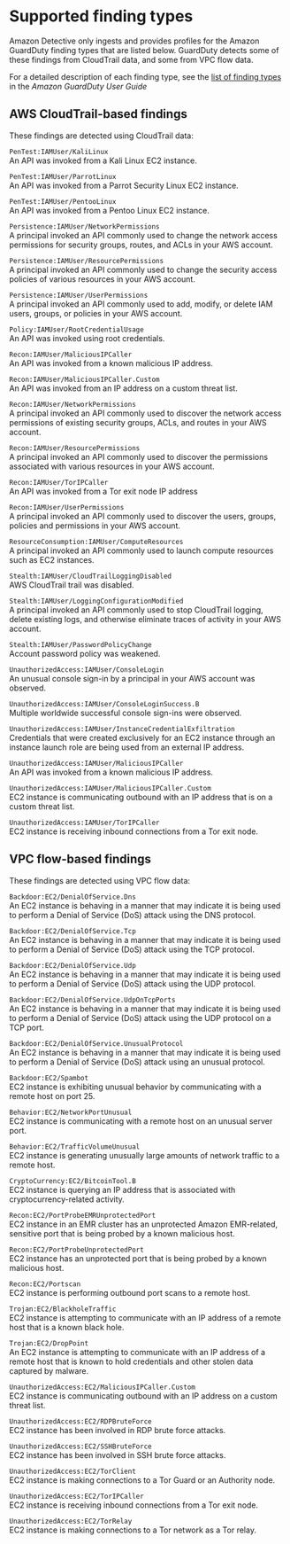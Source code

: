 # Supported finding types<a name="supported-finding-types"></a>



Amazon Detective only ingests and provides profiles for the Amazon GuardDuty finding types that are listed below\. GuardDuty detects some of these findings from CloudTrail data, and some from VPC flow data\.

For a detailed description of each finding type, see the [list of finding types](https://docs.aws.amazon.com/guardduty/latest/ug/guardduty_finding-types-active.html) in the *Amazon GuardDuty User Guide*

## AWS CloudTrail\-based findings<a name="supported-findings-cloudtrail"></a>

These findings are detected using CloudTrail data:

`PenTest:IAMUser/KaliLinux`  
An API was invoked from a Kali Linux EC2 instance\.

`PenTest:IAMUser/ParrotLinux`  
An API was invoked from a Parrot Security Linux EC2 instance\.

`PenTest:IAMUser/PentooLinux`  
An API was invoked from a Pentoo Linux EC2 instance\.

`Persistence:IAMUser/NetworkPermissions`  
A principal invoked an API commonly used to change the network access permissions for security groups, routes, and ACLs in your AWS account\.

`Persistence:IAMUser/ResourcePermissions`  
A principal invoked an API commonly used to change the security access policies of various resources in your AWS account\.

`Persistence:IAMUser/UserPermissions`  
A principal invoked an API commonly used to add, modify, or delete IAM users, groups, or policies in your AWS account\.

`Policy:IAMUser/RootCredentialUsage`  
An API was invoked using root credentials\.

`Recon:IAMUser/MaliciousIPCaller`  
An API was invoked from a known malicious IP address\.

`Recon:IAMUser/MaliciousIPCaller.Custom`  
An API was invoked from an IP address on a custom threat list\.

`Recon:IAMUser/NetworkPermissions`  
A principal invoked an API commonly used to discover the network access permissions of existing security groups, ACLs, and routes in your AWS account\.

`Recon:IAMUser/ResourcePermissions`  
A principal invoked an API commonly used to discover the permissions associated with various resources in your AWS account\.

`Recon:IAMUser/TorIPCaller`  
An API was invoked from a Tor exit node IP address

`Recon:IAMUser/UserPermissions`  
A principal invoked an API commonly used to discover the users, groups, policies and permissions in your AWS account\.

`ResourceConsumption:IAMUser/ComputeResources`  
A principal invoked an API commonly used to launch compute resources such as EC2 instances\.

`Stealth:IAMUser/CloudTrailLoggingDisabled`  
AWS CloudTrail trail was disabled\.

`Stealth:IAMUser/LoggingConfigurationModified`  
A principal invoked an API commonly used to stop CloudTrail logging, delete existing logs, and otherwise eliminate traces of activity in your AWS account\.

`Stealth:IAMUser/PasswordPolicyChange`  
Account password policy was weakened\.

`UnauthorizedAccess:IAMUser/ConsoleLogin`  
An unusual console sign\-in by a principal in your AWS account was observed\.

`UnauthorizedAccess:IAMUser/ConsoleLoginSuccess.B`  
Multiple worldwide successful console sign\-ins were observed\.

`UnauthorizedAccess:IAMUser/InstanceCredentialExfiltration`  
Credentials that were created exclusively for an EC2 instance through an instance launch role are being used from an external IP address\.

`UnauthorizedAccess:IAMUser/MaliciousIPCaller`  
An API was invoked from a known malicious IP address\.

`UnauthorizedAccess:IAMUser/MaliciousIPCaller.Custom`  
EC2 instance is communicating outbound with an IP address that is on a custom threat list\.

`UnauthorizedAccess:IAMUser/TorIPCaller`  
EC2 instance is receiving inbound connections from a Tor exit node\.

## VPC flow\-based findings<a name="supported-findings-vpc"></a>

These findings are detected using VPC flow data:

`Backdoor:EC2/DenialOfService.Dns`  
An EC2 instance is behaving in a manner that may indicate it is being used to perform a Denial of Service \(DoS\) attack using the DNS protocol\.

`Backdoor:EC2/DenialOfService.Tcp`  
An EC2 instance is behaving in a manner that may indicate it is being used to perform a Denial of Service \(DoS\) attack using the TCP protocol\.

`Backdoor:EC2/DenialOfService.Udp`  
An EC2 instance is behaving in a manner that may indicate it is being used to perform a Denial of Service \(DoS\) attack using the UDP protocol\.

`Backdoor:EC2/DenialOfService.UdpOnTcpPorts`  
An EC2 instance is behaving in a manner that may indicate it is being used to perform a Denial of Service \(DoS\) attack using the UDP protocol on a TCP port\.

`Backdoor:EC2/DenialOfService.UnusualProtocol`  
An EC2 instance is behaving in a manner that may indicate it is being used to perform a Denial of Service \(DoS\) attack using an unusual protocol\.

`Backdoor:EC2/Spambot`  
EC2 instance is exhibiting unusual behavior by communicating with a remote host on port 25\.

`Behavior:EC2/NetworkPortUnusual`  
EC2 instance is communicating with a remote host on an unusual server port\.

`Behavior:EC2/TrafficVolumeUnusual`  
EC2 instance is generating unusually large amounts of network traffic to a remote host\.

`CryptoCurrency:EC2/BitcoinTool.B`  
EC2 instance is querying an IP address that is associated with cryptocurrency\-related activity\.

`Recon:EC2/PortProbeEMRUnprotectedPort`  
EC2 instance in an EMR cluster has an unprotected Amazon EMR\-related, sensitive port that is being probed by a known malicious host\.

`Recon:EC2/PortProbeUnprotectedPort`  
EC2 instance has an unprotected port that is being probed by a known malicious host\.

`Recon:EC2/Portscan`  
EC2 instance is performing outbound port scans to a remote host\.

`Trojan:EC2/BlackholeTraffic`  
EC2 instance is attempting to communicate with an IP address of a remote host that is a known black hole\.

`Trojan:EC2/DropPoint`  
An EC2 instance is attempting to communicate with an IP address of a remote host that is known to hold credentials and other stolen data captured by malware\.

`UnauthorizedAccess:EC2/MaliciousIPCaller.Custom`  
EC2 instance is communicating outbound with an IP address on a custom threat list\.

`UnauthorizedAccess:EC2/RDPBruteForce`  
EC2 instance has been involved in RDP brute force attacks\.

`UnauthorizedAccess:EC2/SSHBruteForce`  
EC2 instance has been involved in SSH brute force attacks\.

`UnauthorizedAccess:EC2/TorClient`  
EC2 instance is making connections to a Tor Guard or an Authority node\.

`UnauthorizedAccess:EC2/TorIPCaller`  
EC2 instance is receiving inbound connections from a Tor exit node\.

`UnauthorizedAccess:EC2/TorRelay`  
EC2 instance is making connections to a Tor network as a Tor relay\.